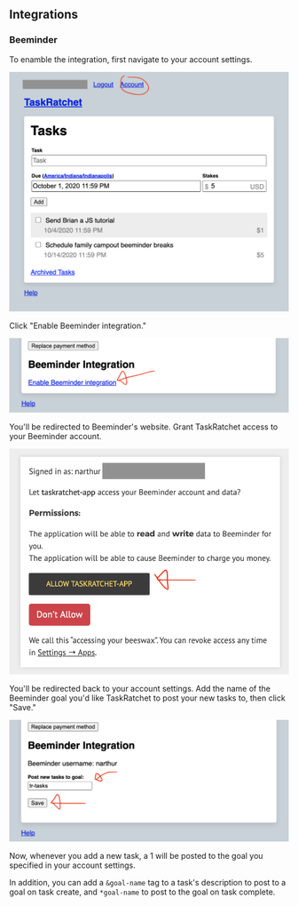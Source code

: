 ## Integrations

### Beeminder

To enamble the integration, first navigate to your account settings.

![settings link](images/beeminder-1.png)

Click "Enable Beeminder integration."

![Beeminder enable link](images/beeminder-2.png)

You'll be redirected to Beeminder's website. Grant TaskRatchet access to your Beeminder account.

![grant access screen](images/beeminder-3.png)

You'll be redirected back to your account settings. Add the name of the Beeminder goal you'd like TaskRatchet to post 
your new tasks to, then click "Save."

![integration settings](images/beeminder-4.png)

Now, whenever you add a new task, a 1 will be posted to the goal you specified in your account settings.

In addition, you can add a `&goal-name` tag to a task's description to post to a goal on task create, and `*goal-name`
to post to the goal on task complete.
